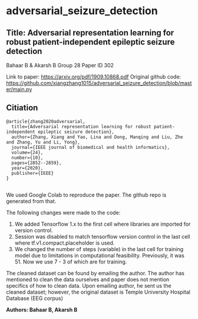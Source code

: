 # adversarial_seizure_detection
## Title: Adversarial representation learning for robust patient-independent epileptic seizure detection 
Bahaar B & Akarsh B
Group 28
Paper ID 302

Link to paper: https://arxiv.org/pdf/1909.10868.pdf
Original github code: https://github.com/xiangzhang1015/adversarial_seizure_detection/blob/master/main.py

## Citiation

    @article{zhang2020adversarial,
      title={Adversarial representation learning for robust patient-independent epileptic seizure detection},
      author={Zhang, Xiang and Yao, Lina and Dong, Manqing and Liu, Zhe and Zhang, Yu and Li, Yong},
      journal={IEEE journal of biomedical and health informatics},
      volume={24},
      number={10},
      pages={2852--2859},
      year={2020},
      publisher={IEEE}
    }

##
We used Google Colab to reproduce the paper. The github repo is generated from that. 

The following changes were made to the code:
1. We added Tensorflow 1.x to the first cell where libraries are imported for version control. 
2. Session was disabled to match tensorflow version control in the last cell where tf.v1.compact.placeholder is used.
3. We changed the number of steps (variable) in the last cell for training model due to limitations in computational feasibility. Previously, it was 51. Now we use 7 - 3 of which are for training.


The cleaned dataset can be found by emailing the author. The author has mentioned to clean the data ourselves and paper does not mention specifics of how to clean data. Upon emailing author, he sent us the cleaned dataset; however, the original dataset is Temple University Hospital Database (EEG corpus)



**Authors: Bahaar B, Akarsh B**

